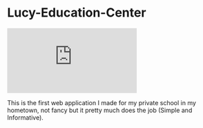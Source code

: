 # Lucy-Education-Center


![Alt text](https://m.facebook.com/photo.php?fbid=180107337914930)

This is the first web application I made for my private school in my hometown, not fancy but it pretty much does the job (Simple and Informative).